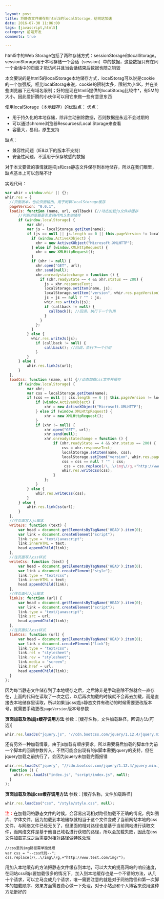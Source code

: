 ```yaml
---

layout: post  
title: 将静态文件缓存到html5的localStorage，给网站加速  
date: 2016-07-30 11:06:00
tags: [javascript,html5]  
category: 前端开发  
comments: true

---
```


html5中的Web Storage包括了两种存储方式：sessionStorage和localStorage。sessionStorage用于本地存储一个会话（session）中的数据，这些数据只有在同一个会话中的页面才能访问并且当会话结束后数据也随之销毁

本文要说的是html5的localStorage本地储存方式，localStorag可以说是cookie的一个加强版，相比localStorag来说，cookie的限制太多，限制大小4K，并在某些浏览器下还有域名限制；好的是现在html5提供的localStorag比较牛*，有5M的大小，因此爱折腾的小伙伴可以用它来做一些有意思东西


使用localStorage（本地缓存）的优缺点：
优点：

 - 用于持久化的本地存储，除非主动删除数据，否则数据是永远不会过期的
 - 可以通过chrome浏览器Resources/Local Storage来查看
 - 容量大，易用，原生支持

缺点：

 - 兼容性问题（IE8以下的版本不支持） 
 - 安全性问题，不适用于保存敏感的数据


对于本文要做的事情就是把js和css静态文件保存到本地储存，所以在我们眼里，缺点基本上可以忽略不计
<!-- more -->

实现代码：
``` javascript
var whir = window.whir || {};
whir.res = {
  //页面版本，也由页面输出，用于刷新localStorage缓存
  pageVersion: "0.0.1", 
  loadJs: function (name, url, callback) {//动态加载js文件并缓存
      //判断浏览器是否支持HTML5本地储存
      if (window.localStorage) {
          var xhr;
          var js = localStorage.getItem(name);
          if (js == null || js.length == 0 || this.pageVersion != localStorage.getItem("version")) {
            if (window.ActiveXObject) {
              xhr = new ActiveXObject("Microsoft.XMLHTTP");
            } else if (window.XMLHttpRequest) {
              xhr = new XMLHttpRequest();
            }
            if (xhr != null) {
              xhr.open("GET", url);
              xhr.send(null);
              xhr.onreadystatechange = function () {
                if (xhr.readyState == 4 && xhr.status == 200) {
                  js = xhr.responseText;
                  localStorage.setItem(name, js);
                  localStorage.setItem("version", whir.res.pageVersion);
                  js = js == null ? "" : js;
                  whir.res.writeJs(js);
                  if (callback != null) {
                    callback(); //回调，执行下一个引用
                  }
                }
              };
            }
          } else {
            whir.res.writeJs(js);
              if (callback != null) {
                  callback(); //回调，执行下一个引用
              }
          }
      } else {
          whir.res.linkJs(url);
      }
  },
  loadCss: function (name, url) {//动态加载css文件并缓存
      if (window.localStorage) {
          var xhr;
          var css = localStorage.getItem(name);
          if (css == null || css.length == 0 || this.pageVersion != localStorage.getItem("version")) {
              if (window.ActiveXObject) {
                  xhr = new ActiveXObject("Microsoft.XMLHTTP");
              } else if (window.XMLHttpRequest) {
                  xhr = new XMLHttpRequest();
              }
              if (xhr != null) {
                  xhr.open("GET", url);
                  xhr.send(null);
                  xhr.onreadystatechange = function () {
                      if (xhr.readyState == 4 && xhr.status == 200) {
                          css = xhr.responseText;
                          localStorage.setItem(name, css);
                          localStorage.setItem("version", whir.res.pageVersion);
                          css = css == null ? "" : css;
                           css = css.replace(/\..\/img\//g,+"http://www.test.com/img/"); //css里的img路径需单独处理
                          whir.res.writeCss(css);
                      }
                  };
              }
          } else {
              whir.res.writeCss(css);
          }
      } else {
          whir.res.linkCss(url);
      }
  },
  //往页面写入js脚本
  writeJs: function (text) {
      var head = document.getElementsByTagName('HEAD').item(0);
      var link = document.createElement("script");
      link.type = "text/javascript";
      link.innerHTML = text;
      head.appendChild(link);
  },
  //往页面写入css样式
  writeCss: function (text) {
      var head = document.getElementsByTagName('HEAD').item(0);
      var link = document.createElement("style");
      link.type = "text/css";
      link.innerHTML = text;
      head.appendChild(link);
  },
  //往页面引入js脚本
  linkJs: function (url) {
      var head = document.getElementsByTagName('HEAD').item(0);
      var link = document.createElement("script");
      link.type = "text/javascript";
      link.src = url;
      head.appendChild(link);
  },
  //往页面引入css样式
  linkCss: function (url) {
      var head = document.getElementsByTagName('HEAD').item(0);
      var link = document.createElement("link");
      link.type = "text/css";
      link.rel = "stylesheet";
      link.rev = "stylesheet";
      link.media = "screen";
      link.href = url;
      head.appendChild(link);
  }
};
```
 
因为每当静态文件储存到了本地缓存之后，之后除非是手动删除不然就会一直存在，上面的代码在读取了一次之后，以后再次加载的时候就不会再去加载，而是直接去本地储存里读取，所以如果当css或js静态文件有改动的时候需要更改版本号，就需要手动更改`pageVersion`版本号参数

**页面加载及添加js缓存调用方法**
参数：[缓存名称，文件加载路径，回调方法(可选)]

``` javascript
whir.res.loadJs("jquery.js", "//cdn.bootcss.com/jquery/1.12.4/jquery.min.js",null);
```

还有另外一种加载情景，由于js加载有顺序要求，所以需要将后加载的脚本作为前一个脚本的回调参数传入，不然可能会出现有的js脚本需要jquery的支持，但在jquery加载之前执行了，会因为jquery未加载完而报错

```javascript
whir.res.loadJs("jquery", "//cdn.bootcss.com/jquery/1.12.4/jquery.min.js",
  function () {
    whir.res.loadJs("index.js", "script/index.js", null);
  }
);
```

**页面加载及添加css缓存调用方法**
参数：[缓存名称，文件加载路径]

```javascript
whir.res.loadCss("css", "/style/style.css", null);
```


<font color="red">注：</font>在加载网络静态文件的时候，会容易出现相对路径加载不正确的情况，例如图片、字体文件，因为加载到本地储存就相当于这个文件变成了当前网站本地的css文件，与网络文件已经无关了，但里面的相对路径也是基于当前网站进行读取文件，而网络文件是基于他自己域名进行获取的路径，所以会加载失败，因此在css文件加载完成之后需要对相对路径做特殊处理

```
//css里的img路径需单独处理
var css = "--css代码--";
css.replace(/\..\/img\//g,+"http://www.test.com/img/"); 
```

用加入本地缓存的方法把静态文件缓存到本地，可以大大的提高网站的响应速度，在网站css和js要加载很多的情况下，加入到本地缓存也是一个不错的方法，从几十个请求，可以立马变成几个请求，唯一需要注意的就是对于网络路径和第一次脚本的加载顺序、效果方面需要费心做一下处理，对于小站点和个人博客来说用这种方法挺好的




